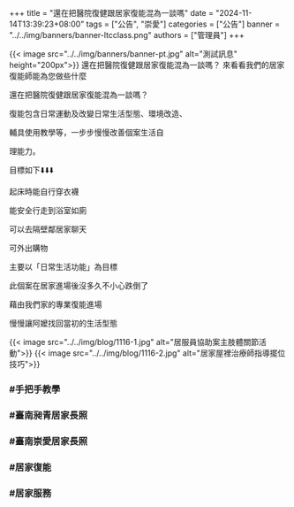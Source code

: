 +++
title = "還在把醫院復健跟居家復能混為一談嗎"
date = "2024-11-14T13:39:23+08:00"
tags = ["公告", "崇愛"]
categories = ["公告"]
banner = "../../img/banners/banner-ltcclass.png"
authors = ["管理員"]
+++

{{< image src="../../img/banners/banner-pt.jpg" alt="測試訊息" height="200px">}}
還在把醫院復健跟居家復能混為一談嗎？
來看看我們的居家復能師能為您做些什麼
<!--more-->

還在把醫院復健跟居家復能混為一談嗎？

復能包含日常運動及改變日常生活型態、環境改造、

輔具使用教學等，一步步慢慢改善個案生活自

理能力。

目標如下⬇️⬇️⬇️

起床時能自行穿衣襪

能安全行走到浴室如廁

可以去隔壁鄰居家聊天

可外出購物

主要以「日常生活功能」為目標

此個案在居家進場後沒多久不小心跌倒了

藉由我們家的專業復能進場

慢慢讓阿嬤找回當初的生活型態



{{< image src="../../img/blog/1116-1.jpg" alt="居服員協助案主肢體關節活動">}}
{{< image src="../../img/blog/1116-2.jpg" alt="居家屋裡治療師指導擺位技巧">}}


### #手把手教學
### #臺南昶青居家長照
### #臺南崇愛居家長照
### #居家復能
### #居家服務


